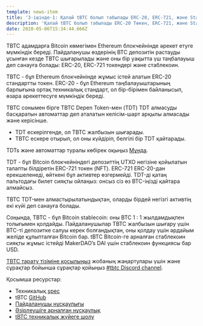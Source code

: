 ```yaml
---
template: news-item
title: '3-ішінде-1: Қалай tBTC болып табылады ERC-20, ERC-721, және Stablecoin'
description: 'Қалай tBTC болып табылады ERC-20 Төкен, ERC-721, және Stablecoin'
date: 2020-05-06T15:34:44.666Z
---
```

TBTC адамдарға Bitcoin көмегімен Ethereum блокчейнінде әрекет етуге мүмкіндік береді. Пайдаланушы өздерінің BTC депозитін растауды ұсынған кезде TBTC шығарылады және оны бір уақытта үш таңбалауыш деп санауға болады: ERC-20, ERC-721 токендері және стаблекоин.

TBTC - бұл Ethereum блокчейнінде жұмыс істей алатын ERC-20 стандартты токен. ERC-20 - бұл Ethereum таңбалауыштарының барлығына ортақ техникалық стандарт, ол бір-бірімен байланысып, өзара әрекеттесуге мүмкіндік береді.

TBTC сонымен бірге TBTC Depen Token-мен (TDT) TDT алмасуды басқаратын автоматтар деп аталатын келісім-шарт арқылы алмасады және керісінше.

* TDT ескерілгенде, ол TBTC жалбызын шығарады.
* TBTC ескере отырып, ол оны күйдіріп, белгілі бір TDT қайтарады.

TDTs және автоматтар туралы көбірек оқыңыз [Мұнда](https://tbtc.network/developers/tbtc-technical-system-overview).

TDT - бұл Bitcoin блокчейніндегі депозиттің UTXO негізіне қойылатын талапты білдіретін ERC-721 токен (NFT). ERC-721 ERC-20-дан ерекшеленеді, өйткені бұл активтер өзгермейді. TDT-ді қатаң пальтодағы билет сияқты ойлаңыз: онсыз сіз өз BTC-іңізді қайтара алмайсыз.

TBTC TDT-мен алмастырылатындықтан, оларды бірдей негізгі активтің екі күйі деп санауға болады.

Соңында, TBTC - бұл Bitcoin stablecoin: оны BTC 1 : 1 жылдамдықпен толығымен қолдайды. Пайдаланушылар TBTC жалбызын шығару үшін BTC-ті депозитке салуы керек болғандықтан, оны қолдау үшін әрдайым желіде құлыпталған Bitcoin бар. tBTC Bitcoin-ге арналған стаблекоин сияқты жұмыс істейді MakerDAO’s DAI үшін стаблекоин функциясы бар USD.

[TBTC тарату тізіміне қосылыңыз](https://tbtc.network/#mailing-list) жобаның жаңартулары үшін және сұрақтар бойынша сұрақтар қойыңыз [\#tbtc Discord channel](https://chat.tbtc.network).



Қосымша ресурстар:

* Техникалық [spec](http://docs.keep.network/tbtc/index.pdf)
* tBTC [GitHub](https://github.com/keep-network/tbtc)
* [Пайдаланушы нұсқаулығы](https://tbtc.network/developers/how-to-use-the-tbtc-dapp)
* [Әзірлеушіге арналған нұсқаулық](https://tbtc.network/developers/how-to-integrate-tbtc-into-your-defi-dapp)
* [tBTC техникалық жүйеге шолу](https://tbtc.network/developers/tbtc-technical-system-overview)
